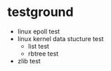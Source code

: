 # testground

- linux epoll test
- linux kernel data stucture test
	- list test
	- rbtree test
- zlib test
